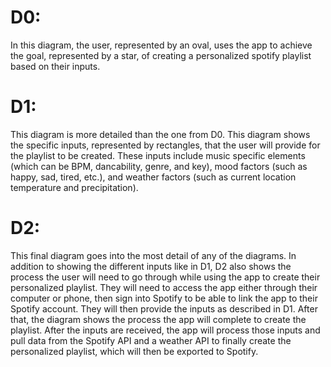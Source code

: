 # D0:
  In this diagram, the user, represented by an oval, uses the app to achieve the goal, represented by a star, of creating a personalized spotify playlist based on their inputs.

# D1:
  This diagram is more detailed than the one from D0. This diagram shows the specific inputs, represented by rectangles, that the user will provide for the playlist to be created. These inputs include music specific elements (which can be BPM, dancability, genre, and key), mood factors (such as happy, sad, tired, etc.), and weather factors (such as current location temperature and precipitation).

# D2:
  This final diagram goes into the most detail of any of the diagrams. In addition to showing the different inputs like in D1, D2 also shows the process the user will need to go through while using the app to create their personalized playlist. They will need to access the app either through their computer or phone, then sign into Spotify to be able to link the app to their Spotify account. They will then provide the inputs as described in D1. After that, the diagram shows the process the app will complete to create the playlist. After the inputs are received, the app will process those inputs and pull data from the Spotify API and a weather API to finally create the personalized playlist, which will then be exported to Spotify.
